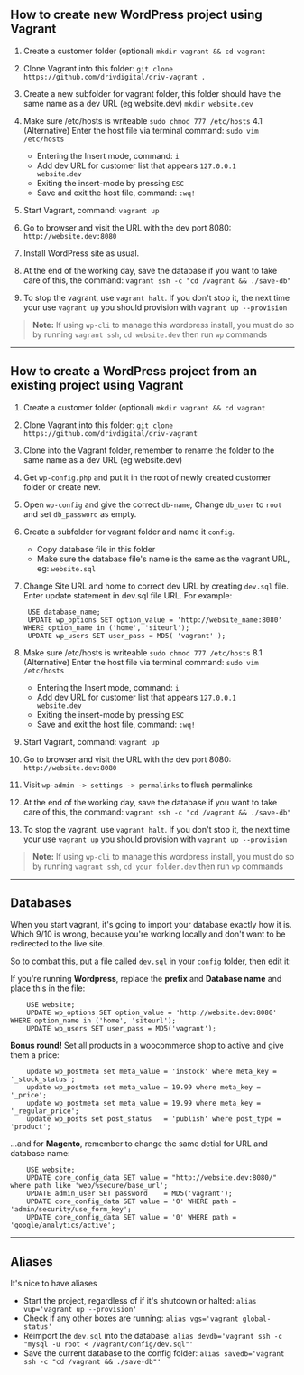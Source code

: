 ## How to create new WordPress project using Vagrant

1. Create a customer folder (optional) `mkdir vagrant && cd vagrant`

2. Clone Vagrant into this folder: `git clone https://github.com/drivdigital/driv-vagrant .`

3. Create a new subfolder for vagrant folder, this folder should have the same name as a dev URL (eg website.dev) `mkdir website.dev`

4. Make sure /etc/hosts is writeable `sudo chmod 777 /etc/hosts`
4.1 (Alternative)  Enter the host file via terminal command: `sudo vim /etc/hosts`
	- Entering the Insert mode, command: `i`
	- Add dev URL for customer list that appears `127.0.0.1      website.dev`
	- Exiting the insert-mode by pressing `ESC`
	- Save and exit the host file, command: `:wq!`

5. Start Vagrant, command: `vagrant up`

6. Go to browser and visit the URL with the dev port 8080: `http://website.dev:8080`

7. Install WordPress site as usual.

8. At the end of the working day, save the database if you want to take care of this, the command: `vagrant ssh -c "cd /vagrant && ./save-db"`

9. To stop the vagrant, use `vagrant halt`. If you don't stop it, the next time your use `vagrant up` you should provision with `vagrant up --provision`

> **Note:** If using `wp-cli` to manage this wordpress install, you must do so by running `vagrant ssh`, `cd website.dev` then run `wp` commands

---------------------------------------------------------------------------------


## How to create a WordPress project from an existing project using Vagrant

1. Create a customer folder (optional) `mkdir vagrant && cd vagrant`

2. Clone Vagrant into this folder: `git clone https://github.com/drivdigital/driv-vagrant`

3. Clone into the Vagrant folder, remember to rename the folder to the same name as a dev URL (eg website.dev)

4. Get `wp-config.php` and put it in the root of newly created customer folder or create new.

5. Open `wp-config` and give the correct `db-name`, Change `db_user` to `root` and set `db_password` as empty.

6. Create a subfolder for vagrant folder and name it `config`.
	- Copy database file in this folder
	- Make sure the database file's name is the same as the vagrant URL, eg: `website.sql`

7. Change Site URL and home to correct dev URL by creating `dev.sql` file. Enter update statement in dev.sql file URL. For example:

		USE database_name;
		UPDATE wp_options SET option_value = 'http://website_name:8080' WHERE option_name in ('home', 'siteurl');
		UPDATE wp_users SET user_pass = MD5( 'vagrant' );


8. Make sure /etc/hosts is writeable `sudo chmod 777 /etc/hosts`
8.1 (Alternative) Enter the host file via terminal command: `sudo vim /etc/hosts`
	- Entering the Insert mode, command: `i`
	- Add dev URL for customer list that appears `127.0.0.1      website.dev`
	- Exiting the insert-mode by pressing `ESC`
	- Save and exit the host file, command: `:wq!`


9. Start Vagrant, command: `vagrant up`

10. Go to browser and visit the URL with the dev port 8080: `http://website.dev:8080`

11. Visit `wp-admin -> settings -> permalinks` to flush permalinks

12. At the end of the working day, save the database if you want to take care of this, the command: `vagrant ssh -c "cd /vagrant && ./save-db"`

13. To stop the vagrant, use `vagrant halt`. If you don't stop it, the next time your use `vagrant up` you should provision with `vagrant up --provision`

> **Note:** If using `wp-cli` to manage this wordpress install, you must do so by running `vagrant ssh`, `cd your folder.dev` then run `wp` commands

---------------------------------------------------------------------------------

## Databases

When you start vagrant, it's going to import your database exactly how it is.
Which 9/10 is wrong, because you're working locally and don't want to be redirected to the live site.

So to combat this, put a file called `dev.sql` in your `config` folder, then edit it:

If you're running **Wordpress**, replace the **prefix** and **Database name** and place this in the file:

		USE website;
		UPDATE wp_options SET option_value = 'http://website.dev:8080' WHERE option_name in ('home', 'siteurl');
		UPDATE wp_users SET user_pass = MD5('vagrant');

__Bonus round!__ Set all products in a woocommerce shop to active and give them a price:

		update wp_postmeta set meta_value = 'instock' where meta_key = '_stock_status';
		update wp_postmeta set meta_value = 19.99 where meta_key = '_price';
		update wp_postmeta set meta_value = 19.99 where meta_key = '_regular_price';
		update wp_posts set post_status   = 'publish' where post_type = 'product';

...and for __Magento__, remember to change the same detial for URL and database name:

		USE website;
		UPDATE core_config_data SET value = "http://website.dev:8080/" where path like 'web/%secure/base_url';
		UPDATE admin_user SET password    = MD5('vagrant');
		UPDATE core_config_data SET value = '0' WHERE path = 'admin/security/use_form_key';
		UPDATE core_config_data SET value = '0' WHERE path = 'google/analytics/active';

---

## Aliases

It's nice to have aliases

- Start the project, regardless of if it's shutdown or halted: `alias vup='vagrant up --provision'`
- Check if any other boxes are running: `alias vgs='vagrant global-status'`
- Reimport the `dev.sql` into the database: `alias devdb='vagrant ssh -c "mysql -u root < /vagrant/config/dev.sql"'`
- Save the current database to the config folder: `alias savedb='vagrant ssh -c "cd /vagrant && ./save-db"'`
